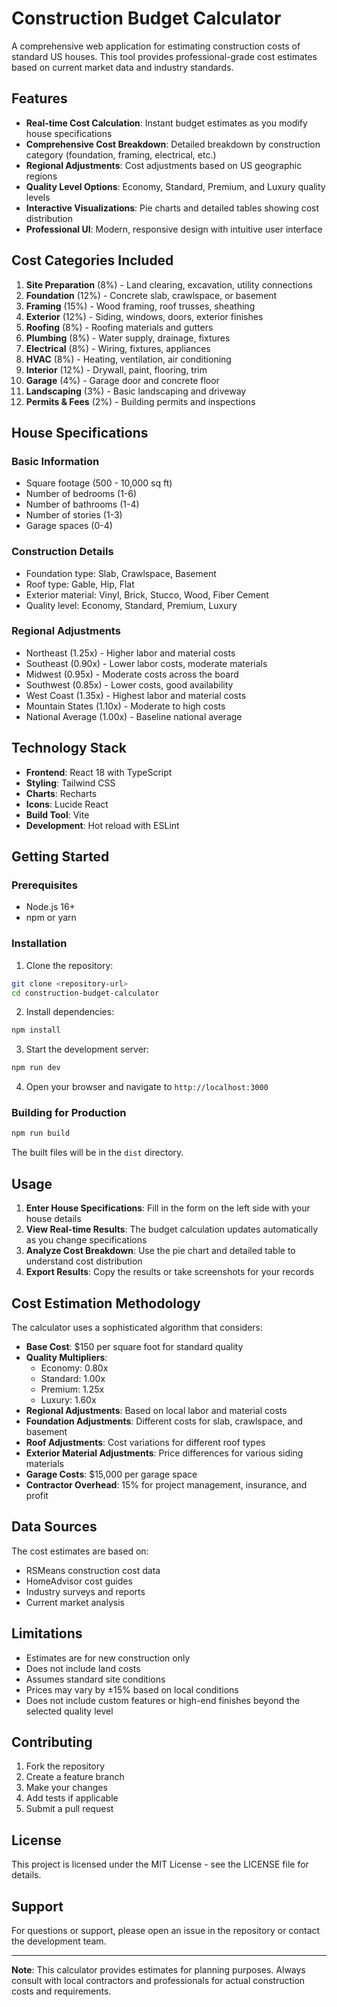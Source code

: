 # Construction Budget Calculator

A comprehensive web application for estimating construction costs of standard US houses. This tool provides professional-grade cost estimates based on current market data and industry standards.

## Features

- **Real-time Cost Calculation**: Instant budget estimates as you modify house specifications
- **Comprehensive Cost Breakdown**: Detailed breakdown by construction category (foundation, framing, electrical, etc.)
- **Regional Adjustments**: Cost adjustments based on US geographic regions
- **Quality Level Options**: Economy, Standard, Premium, and Luxury quality levels
- **Interactive Visualizations**: Pie charts and detailed tables showing cost distribution
- **Professional UI**: Modern, responsive design with intuitive user interface

## Cost Categories Included

1. **Site Preparation** (8%) - Land clearing, excavation, utility connections
2. **Foundation** (12%) - Concrete slab, crawlspace, or basement
3. **Framing** (15%) - Wood framing, roof trusses, sheathing
4. **Exterior** (12%) - Siding, windows, doors, exterior finishes
5. **Roofing** (8%) - Roofing materials and gutters
6. **Plumbing** (8%) - Water supply, drainage, fixtures
7. **Electrical** (8%) - Wiring, fixtures, appliances
8. **HVAC** (8%) - Heating, ventilation, air conditioning
9. **Interior** (12%) - Drywall, paint, flooring, trim
10. **Garage** (4%) - Garage door and concrete floor
11. **Landscaping** (3%) - Basic landscaping and driveway
12. **Permits & Fees** (2%) - Building permits and inspections

## House Specifications

### Basic Information
- Square footage (500 - 10,000 sq ft)
- Number of bedrooms (1-6)
- Number of bathrooms (1-4)
- Number of stories (1-3)
- Garage spaces (0-4)

### Construction Details
- Foundation type: Slab, Crawlspace, Basement
- Roof type: Gable, Hip, Flat
- Exterior material: Vinyl, Brick, Stucco, Wood, Fiber Cement
- Quality level: Economy, Standard, Premium, Luxury

### Regional Adjustments
- Northeast (1.25x) - Higher labor and material costs
- Southeast (0.90x) - Lower labor costs, moderate materials
- Midwest (0.95x) - Moderate costs across the board
- Southwest (0.85x) - Lower costs, good availability
- West Coast (1.35x) - Highest labor and material costs
- Mountain States (1.10x) - Moderate to high costs
- National Average (1.00x) - Baseline national average

## Technology Stack

- **Frontend**: React 18 with TypeScript
- **Styling**: Tailwind CSS
- **Charts**: Recharts
- **Icons**: Lucide React
- **Build Tool**: Vite
- **Development**: Hot reload with ESLint

## Getting Started

### Prerequisites
- Node.js 16+ 
- npm or yarn

### Installation

1. Clone the repository:
```bash
git clone <repository-url>
cd construction-budget-calculator
```

2. Install dependencies:
```bash
npm install
```

3. Start the development server:
```bash
npm run dev
```

4. Open your browser and navigate to `http://localhost:3000`

### Building for Production

```bash
npm run build
```

The built files will be in the `dist` directory.

## Usage

1. **Enter House Specifications**: Fill in the form on the left side with your house details
2. **View Real-time Results**: The budget calculation updates automatically as you change specifications
3. **Analyze Cost Breakdown**: Use the pie chart and detailed table to understand cost distribution
4. **Export Results**: Copy the results or take screenshots for your records

## Cost Estimation Methodology

The calculator uses a sophisticated algorithm that considers:

- **Base Cost**: $150 per square foot for standard quality
- **Quality Multipliers**: 
  - Economy: 0.80x
  - Standard: 1.00x
  - Premium: 1.25x
  - Luxury: 1.60x
- **Regional Adjustments**: Based on local labor and material costs
- **Foundation Adjustments**: Different costs for slab, crawlspace, and basement
- **Roof Adjustments**: Cost variations for different roof types
- **Exterior Material Adjustments**: Price differences for various siding materials
- **Garage Costs**: $15,000 per garage space
- **Contractor Overhead**: 15% for project management, insurance, and profit

## Data Sources

The cost estimates are based on:
- RSMeans construction cost data
- HomeAdvisor cost guides
- Industry surveys and reports
- Current market analysis

## Limitations

- Estimates are for new construction only
- Does not include land costs
- Assumes standard site conditions
- Prices may vary by ±15% based on local conditions
- Does not include custom features or high-end finishes beyond the selected quality level

## Contributing

1. Fork the repository
2. Create a feature branch
3. Make your changes
4. Add tests if applicable
5. Submit a pull request

## License

This project is licensed under the MIT License - see the LICENSE file for details.

## Support

For questions or support, please open an issue in the repository or contact the development team.

---

**Note**: This calculator provides estimates for planning purposes. Always consult with local contractors and professionals for actual construction costs and requirements. 